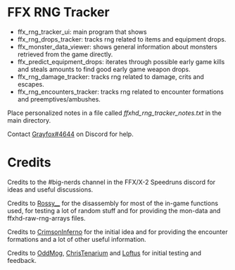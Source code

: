 # FFX RNG Tracker
* ffx_rng_tracker_ui: main program that shows
* ffx_rng_drops_tracker: tracks rng related to items and equipment drops.
* ffx_monster_data_viewer: shows general information about monsters retrieved from the game directly.
* ffx_predict_equipment_drops: iterates through possible early game kills and steals amounts to find good early game weapon drops.
* ffx_rng_damage_tracker: tracks rng related to damage, crits and escapes.
* ffx_rng_encounters_tracker: tracks rng related to encounter formations and preemptives/ambushes.

Place personalized notes in a file called *ffxhd_rng_tracker_notes.txt* in the main directory.

Contact [Grayfox#4644](https://discordapp.com/users/195955977223143426/) on Discord for help.

# Credits
Credits to the #big-nerds channel in the FFX/X-2 Speedruns discord for ideas and useful discussions.

Credits to [Rossy__](https://twitter.com/Rossy__TTV) for the disassembly for most of the in-game functions used, for testing a lot of random stuff and for providing the mon-data and ffxhd-raw-rng-arrays files.

Credits to [CrimsonInferno](https://www.twitch.tv/crimsoninferno9) for the initial idea and for providing the encounter formations and a lot of other useful information.

Credits to [OddMog](https://www.twitch.tv/oddmog), [ChrisTenarium](https://www.twitch.tv/christenarium) and [Loftus](https://www.twitch.tv/loftus) for initial testing and feedback.
